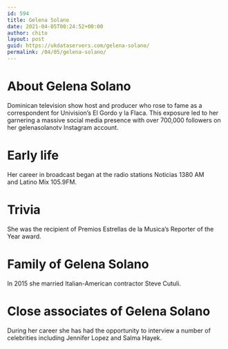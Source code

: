 ```yaml
---
id: 594
title: Gelena Solano
date: 2021-04-05T00:24:52+00:00
author: chito
layout: post
guid: https://ukdataservers.com/gelena-solano/
permalink: /04/05/gelena-solano/
---
```




  
  
#  About Gelena Solano
                  
                  
                  
Dominican television show host and producer who rose to fame as a correspondent for Univision&#8217;s El Gordo y la Flaca. This exposure led to her garnering a massive social media presence with over 700,000 followers on her gelenasolanotv Instagram account. 
                  
                
                
                
# Early life
                  
                  
                  
Her career in broadcast began at the radio stations Noticias 1380 AM and Latino Mix 105.9FM. 
                  
                
                
                
# Trivia
                  
                  
                  
She was the recipient of Premios Estrellas de la Musica&#8217;s Reporter of the Year award. 
                  
                
                
                
# Family of Gelena Solano
                  
                  
                  
In 2015 she married Italian-American contractor Steve Cutuli. 
                  
                
                
                
# Close associates of Gelena Solano
                  
                  
                  
During her career she has had the opportunity to interview a number of celebrities including Jennifer Lopez and Salma Hayek. 
                  
                
              
            
          
          
          
    
    
  
